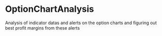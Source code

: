 # OptionChartAnalysis
Analysis of indicator datas and alerts on the option charts and figuring out best profit margins from these alerts
